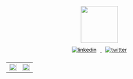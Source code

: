 
<div id="header" align="center">
  <img src="https://media.giphy.com/media/M9gbBd9nbDrOTu1Mqx/giphy.gif" width="100"/>
</div>
<div id="social_icons" align="center">
  <a href="https://www.linkedin.com/in/nicolae-cernean/" target="_blank">
      <img src=https://img.icons8.com/color/35/null/linkedin.png alt=linkedin style="margin: 10px;" />
  </a>
  <a href="https://twitter.com/nickcernean?t=W-NCL6_PqfrZW4obza3r8g&s=09" target="_blank">
    <img src=https://img.icons8.com/color/35/null/twitter--v2.png alt=twitter style="margin: 10px;" />
  </a>
</div>
<div id="profile_counter_badge" align="center">
  <img src="https://komarev.com/ghpvc/?username=nickcernean&style=flat-square&color=blue" alt="" />
</div>


<table style="border-style: hidden;" align="center">
  <tr>
     <td valign="center" width="50%" >
      <img src="http://github-readme-streak-stats.herokuapp.com?user=nickcernean&theme=dark&background=000000" align="center" style="width: 100%"/>
   </td>
   <td valign="center" width="50%">
     <img src="https://github-readme-stats.vercel.app/api/top-langs/?username=nickcernean&layout=compact&theme=vision-friendly-dark" align="center" style="width: 100%" />  
   </td>
 </tr>
</table> 
